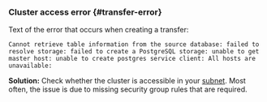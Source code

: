 ### Cluster access error {#transfer-error}

Text of the error that occurs when creating a transfer:

```text
Cannot retrieve table information from the source database: failed to resolve storage: failed to create a PostgreSQL storage: unable to get master host: unable to create postgres service client: All hosts are unavailable:
```
**Solution:** Check whether the cluster is accessible in your [subnet](../../../../data-transfer/concepts/network.md).
Most often, the issue is due to missing security group rules that are required.